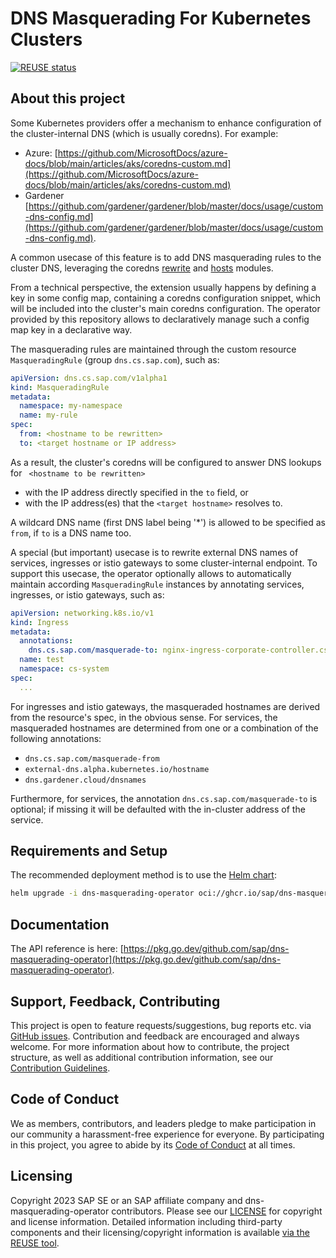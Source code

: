 # DNS Masquerading For Kubernetes Clusters

[![REUSE status](https://api.reuse.software/badge/github.com/SAP/dns-masquerading-operator)](https://api.reuse.software/info/github.com/SAP/dns-masquerading-operator)

## About this project

Some Kubernetes providers offer a mechanism to enhance configuration of the cluster-internal DNS (which is usually coredns).
For example:

- Azure: [https://github.com/MicrosoftDocs/azure-docs/blob/main/articles/aks/coredns-custom.md](https://github.com/MicrosoftDocs/azure-docs/blob/main/articles/aks/coredns-custom.md)
- Gardener [https://github.com/gardener/gardener/blob/master/docs/usage/custom-dns-config.md](https://github.com/gardener/gardener/blob/master/docs/usage/custom-dns-config.md).

A common usecase of this feature is to add DNS masquerading rules to the cluster DNS, leveraging the coredns [rewrite](https://coredns.io/plugins/rewrite/) and [hosts](https://coredns.io/plugins/hosts/) modules.

From a technical perspective, the extension usually happens by defining a key in some config map, containing a coredns configuration snippet, which will be included into the cluster's main coredns configuration. The operator provided by this repository allows to declaratively manage such a config map key in a declarative way.

The masquerading rules are maintained through the custom resource `MasqueradingRule` (group `dns.cs.sap.com`), such as:

```yaml
apiVersion: dns.cs.sap.com/v1alpha1
kind: MasqueradingRule
metadata:
  namespace: my-namespace
  name: my-rule
spec:
  from: <hostname to be rewritten>
  to: <target hostname or IP address>
```

As a result, the cluster's coredns will be configured to answer DNS lookups for ` <hostname to be rewritten>`
- with the IP address directly specified in the `to` field, or
- with the IP address(es) that the `<target hostname>` resolves to.

A wildcard DNS name (first DNS label being '*') is allowed to be specified as `from`, if `to` is a DNS name too.

A special (but important) usecase is to rewrite external DNS names of services, ingresses or istio gateways to some cluster-internal endpoint.
To support this usecase, the operator optionally allows to automatically maintain according `MasqueradingRule` instances by annotating services, ingresses, or istio gateways, such as:

```yaml
apiVersion: networking.k8s.io/v1
kind: Ingress
metadata:
  annotations:
    dns.cs.sap.com/masquerade-to: nginx-ingress-corporate-controller.cs-system.svc.cluster.local
  name: test
  namespace: cs-system
spec:
  ...
```

For ingresses and istio gateways, the masqueraded hostnames are derived from the resource's spec, in the obvious sense.
For services, the masqueraded hostnames are determined from one or a combination of the following annotations:
- `dns.cs.sap.com/masquerade-from`
- `external-dns.alpha.kubernetes.io/hostname`
- `dns.gardener.cloud/dnsnames`

Furthermore, for services, the annotation `dns.cs.sap.com/masquerade-to` is optional; if missing it will be defaulted with
the in-cluster address of the service.

## Requirements and Setup

The recommended deployment method is to use the [Helm chart](https://github.com/sap/dns-masquerading-operator-helm):

```bash
helm upgrade -i dns-masquerading-operator oci://ghcr.io/sap/dns-masquerading-operator-helm/dns-masquerading-operator
```

## Documentation
 
The API reference is here: [https://pkg.go.dev/github.com/sap/dns-masquerading-operator](https://pkg.go.dev/github.com/sap/dns-masquerading-operator).

## Support, Feedback, Contributing

This project is open to feature requests/suggestions, bug reports etc. via [GitHub issues](https://github.com/SAP/dns-masquerading-operator/issues). Contribution and feedback are encouraged and always welcome. For more information about how to contribute, the project structure, as well as additional contribution information, see our [Contribution Guidelines](CONTRIBUTING.md).

## Code of Conduct

We as members, contributors, and leaders pledge to make participation in our community a harassment-free experience for everyone. By participating in this project, you agree to abide by its [Code of Conduct](https://github.com/SAP/.github/blob/main/CODE_OF_CONDUCT.md) at all times.

## Licensing

Copyright 2023 SAP SE or an SAP affiliate company and dns-masquerading-operator contributors. Please see our [LICENSE](LICENSE) for copyright and license information. Detailed information including third-party components and their licensing/copyright information is available [via the REUSE tool](https://api.reuse.software/info/github.com/SAP/dns-masquerading-operator).
